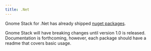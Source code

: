 ```yaml
---
title: .Net
---
```


Gnome Stack for .Net has already shipped [nuget packages](https://www.nuget.org/packages?q=gnomestack).

Gnome Stack will have breaking changes until version 1.0 is released.
Documentation is forthcoming, however, each package should have a readme that
covers basic usage.
